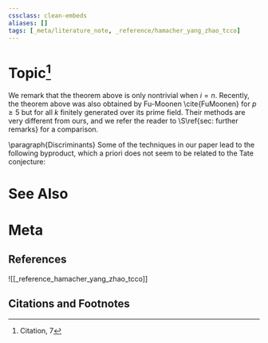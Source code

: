 ```yaml
---
cssclass: clean-embeds
aliases: []
tags: [_meta/literature_note, _reference/hamacher_yang_zhao_tcco]
---
```

# Topic[^1]

We remark that the theorem above is only nontrivial when $i = n$. Recently, the theorem above was also obtained by Fu-Moonen \cite{FuMoonen} for $p \ge 5$ but for all $k$ finitely generated over its prime field. Their methods are very different from ours, and we refer the reader to \S\ref{sec: further remarks} for a comparison. 

\paragraph{Discriminants} Some of the techniques in our paper lead to the following byproduct, which a priori does not seem to be related to the Tate conjecture: 



# See Also

# Meta
## References
![[_reference_hamacher_yang_zhao_tcco]]


## Citations and Footnotes
[^1]: Citation, 7